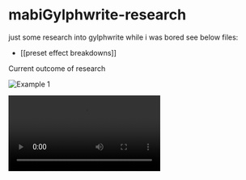 # mabiGylphwrite-research
just some research into gylphwrite while i was bored
see below files:
- [[preset effect breakdowns]]


Current outcome of research



![Example 1](https://user-images.githubusercontent.com/20039012/151746858-62088e48-4ee9-4c16-a79a-c1707380168e.jpg)


![Eample 2](https://github.com/PoiDoe/mabiGylphwrite-research/blob/master/Client_S7KDjfApO4.mp4?raw=true)

